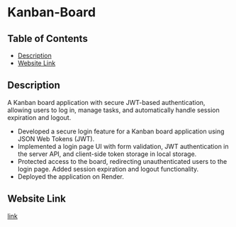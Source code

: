# Kanban-Board

## Table of Contents
- [Description](#description)
- [Website Link](#Website-Link)

## Description 
A Kanban board application with secure JWT-based authentication, allowing users to log in, manage tasks, and automatically handle session expiration and logout.
- Developed a secure login feature for a Kanban board application using JSON Web Tokens (JWT). 
- Implemented a login page UI with form validation, JWT authentication in the server API, and client-side token storage in local storage. 
- Protected access to the board, redirecting unauthenticated users to the login page. Added session expiration and logout functionality. 
- Deployed the application on Render.


## Website Link
[link](https://kanban-board-zu5a.onrender.com/Links%20to%20an%20external%20site.)